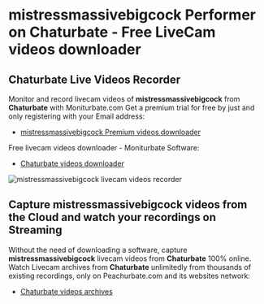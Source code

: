 # mistressmassivebigcock Performer on Chaturbate - Free LiveCam videos downloader

## Chaturbate Live Videos Recorder

Monitor and record livecam videos of **mistressmassivebigcock** from **Chaturbate** with Moniturbate.com
Get a premium trial for free by just and only registering with your Email address:
* [mistressmassivebigcock Premium videos downloader](https://moniturbate.com/request-demo-licence-key.html)

Free livecam videos downloader - Moniturbate Software:
* [Chaturbate videos downloader](https://moniturbate.com/moniturbate-download-software.html)

![mistressmassivebigcock livecam videos recorder](https://peachurnet.com/templates/moniturbate-software.png)


## Capture mistressmassivebigcock videos from the Cloud and watch your recordings on Streaming

Without the need of downloading a software, capture **mistressmassivebigcock** livecam videos from **Chaturbate** 100% online.
Watch Livecam archives from **Chaturbate** unlimitedly from thousands of existing recordings, only on Peachurbate.com and its websites network:
* [Chaturbate videos archives](https://peachurnet.com/)